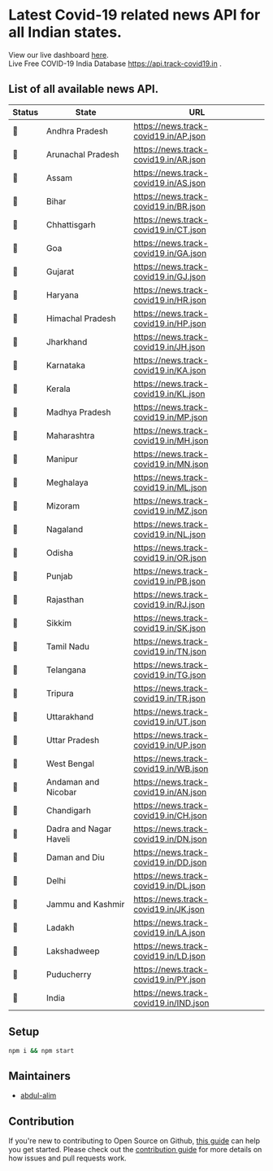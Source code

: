 # Latest Covid-19 related news API for all Indian states.

View our live dashboard <a href="https://www.track-covid19.in/">here</a>.<br>
Live Free COVID-19 India Database <a href="https://api.track-covid19.in">https://api.track-covid19.in </a>.

## List of all available news API.

|     Status          |     State           |    URL    |
|---------------------|---------------------------------|-------------|
|    :green_heart:    |    Andhra Pradesh   |    <https://news.track-covid19.in/AP.json>    
|    :green_heart:    |    Arunachal Pradesh    |    <https://news.track-covid19.in/AR.json>    |    
|    :green_heart:    |    Assam    |    <https://news.track-covid19.in/AS.json>    |    
|    :green_heart:    |    Bihar    |    <https://news.track-covid19.in/BR.json>    |    
|    :green_heart:    |    Chhattisgarh    |    <https://news.track-covid19.in/CT.json>    |    
|    :green_heart:    |    Goa    |    <https://news.track-covid19.in/GA.json>    |    
|    :green_heart:    |    Gujarat    |    <https://news.track-covid19.in/GJ.json>    |    
|    :green_heart:    |    Haryana    |    <https://news.track-covid19.in/HR.json>    |    
|    :green_heart:    |    Himachal Pradesh    |    <https://news.track-covid19.in/HP.json>    |    
|    :green_heart:    |    Jharkhand    |    <https://news.track-covid19.in/JH.json>    |    
|    :green_heart:    |    Karnataka    |    <https://news.track-covid19.in/KA.json>    |    
|    :green_heart:    |    Kerala    |    <https://news.track-covid19.in/KL.json>    |    
|    :green_heart:    |    Madhya Pradesh    |    <https://news.track-covid19.in/MP.json>    |    
|    :green_heart:    |    Maharashtra    |    <https://news.track-covid19.in/MH.json>    |    
|    :green_heart:    |    Manipur    |    <https://news.track-covid19.in/MN.json>    |    
|    :green_heart:    |    Meghalaya    |    <https://news.track-covid19.in/ML.json>    |    
|    :green_heart:    |    Mizoram    |    <https://news.track-covid19.in/MZ.json>    |    
|    :green_heart:    |    Nagaland    |    <https://news.track-covid19.in/NL.json>    |    
|    :green_heart:    |    Odisha    |    <https://news.track-covid19.in/OR.json>    |    
|    :green_heart:    |    Punjab    |    <https://news.track-covid19.in/PB.json>    |    
|    :green_heart:    |    Rajasthan    |    <https://news.track-covid19.in/RJ.json>    |    
|    :green_heart:    |    Sikkim    |    <https://news.track-covid19.in/SK.json>    |    
|    :green_heart:    |    Tamil Nadu    |    <https://news.track-covid19.in/TN.json>    |    
|    :green_heart:    |    Telangana    |    <https://news.track-covid19.in/TG.json>    |    
|    :green_heart:    |    Tripura    |    <https://news.track-covid19.in/TR.json>    |    
|    :green_heart:    |    Uttarakhand    |    <https://news.track-covid19.in/UT.json>    |    
|    :green_heart:    |    Uttar Pradesh    |    <https://news.track-covid19.in/UP.json>    |    
|    :green_heart:    |    West Bengal    |    <https://news.track-covid19.in/WB.json>    |    
|    :green_heart:    |    Andaman and Nicobar    |    <https://news.track-covid19.in/AN.json>    |    
|    :green_heart:    |    Chandigarh    |    <https://news.track-covid19.in/CH.json>    |    
|    :green_heart:    |    Dadra and Nagar Haveli    |    <https://news.track-covid19.in/DN.json>    |    
|    :green_heart:    |    Daman and Diu    |    <https://news.track-covid19.in/DD.json>    |    
|    :green_heart:    |    Delhi    |    <https://news.track-covid19.in/DL.json>    |    
|    :green_heart:    |    Jammu and Kashmir    |    <https://news.track-covid19.in/JK.json>    |    
|    :green_heart:    |    Ladakh    |    <https://news.track-covid19.in/LA.json>    |    
|    :green_heart:    |    Lakshadweep    |    <https://news.track-covid19.in/LD.json>    |    
|    :green_heart:    |    Puducherry    |    <https://news.track-covid19.in/PY.json>    |    
|    :green_heart:    |    India    |    <https://news.track-covid19.in/IND.json>    |

## Setup

```bash
npm i && npm start
```

## Maintainers

- [abdul-alim](https://github.com/abdul-alim)

## Contribution
If you're new to contributing to Open Source on Github, [this guide](https://guides.github.com/activities/contributing-to-open-source/) can help you get started. Please check out the [contribution guide](CONTRIBUTING.md) for more details on how issues and pull requests work.
